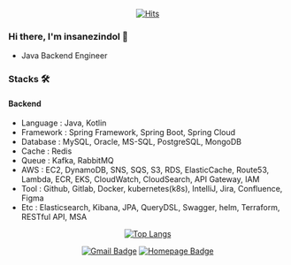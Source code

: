 <div align=center>

[![Hits](https://hits.seeyoufarm.com/api/count/incr/badge.svg?url=https%3A%2F%2Fgithub.com%2Finsanezindol&count_bg=%2379C83D&title_bg=%23525252&icon=spring.svg&icon_color=%2379C83D&title=hits&edge_flat=false)](https://hits.seeyoufarm.com)

</div>

### Hi there, I'm insanezindol 👋
- Java Backend Engineer

### Stacks 🛠
#### Backend
- Language : Java, Kotlin
- Framework : Spring Framework, Spring Boot, Spring Cloud
- Database : MySQL, Oracle, MS-SQL, PostgreSQL, MongoDB
- Cache : Redis
- Queue : Kafka, RabbitMQ
- AWS : EC2, DynamoDB, SNS, SQS, S3, RDS, ElasticCache, Route53, Lambda, ECR, EKS, CloudWatch, CloudSearch, API Gateway, IAM
- Tool : Github, Gitlab, Docker, kubernetes(k8s), IntelliJ, Jira, Confluence, Figma
- Etc : Elasticsearch, Kibana, JPA, QueryDSL, Swagger, helm, Terraform, RESTful API, MSA

<div align=center>

[![Top Langs](https://github-readme-stats.vercel.app/api/top-langs/?username=insanezindol&layout=compact&hide=javascript)](https://github.com/anuraghazra/github-readme-stats)

[![Gmail Badge](https://img.shields.io/badge/-Gmail-d14836?style=flat-square&logo=Gmail&logoColor=white&link=mailto:leejinhyung90@gmail.com)](mailto:leejinhyung90@gmail.com)
[![Homepage Badge](https://img.shields.io/badge/-Homepage-brightgreen?style=flat-square&logo=Google-Chrome&logoColor=white&link=https://velog.io/@insanezindol)](https://velog.io/@insanezindol)

</div>
